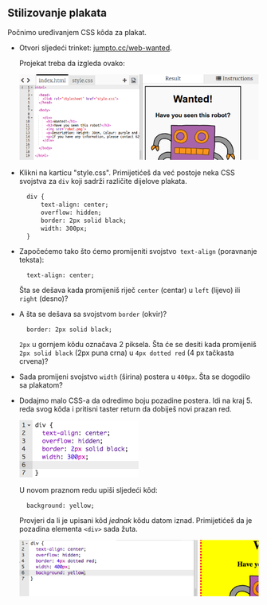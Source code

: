 ## Stilizovanje plakata

Počnimo uređivanjem CSS kôda za plakat.

+ Otvori sljedeći trinket: <a target="_blank" href="http://jumpto.cc/web-wanted">jumpto.cc/web-wanted</a>.
    
    Projekat treba da izgleda ovako:
    
    ![screenshot](images/wanted-starter.png)

+ Klikni na karticu "style.css". Primijetićeš da već postoje neka CSS svojstva za `div` koji sadrži različite dijelove plakata.
    
        div {
            text-align: center;
            overflow: hidden;
            border: 2px solid black;
            width: 300px;
        }   
        

+ Započećemo tako što ćemo promijeniti svojstvo` text-align` (poravnanje teksta):
    
        text-align: center;
        
    
    Šta se dešava kada promijeniš riječ `center` (centar) u `left` (lijevo) ili `right` (desno)?

+ A šta se dešava sa svojstvom `border` (okvir)?
    
        border: 2px solid black;
        
    
    `2px` u gornjem kôdu označava 2 piksela. Šta će se desiti kada promijeniš `2px solid black` (2px puna crna) u `4px dotted red` (4 px tačkasta crvena)?

+ Sada promijeni svojstvo `width` (širina) postera u `400px`. Šta se dogodilo sa plakatom?

+ Dodajmo malo CSS-a da odredimo boju pozadine postera. Idi na kraj 5. reda svog kôda i pritisni taster return da dobiješ novi prazan red.
    
    ![screenshot](images/wanted-newline.png)
    
    U novom praznom redu upiši sljedeći kôd:
    
        background: yellow;
        
    
    Provjeri da li je upisani kôd *jednak* kôdu datom iznad. Primijetićeš da je pozadina elementa `<div>` sada žuta.
    
    ![screenshot](images/wanted-background.png)